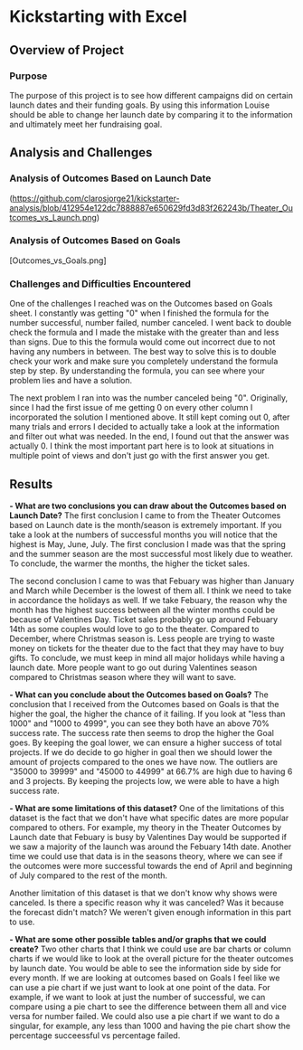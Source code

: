 # Kickstarting with Excel

## Overview of Project

### Purpose
The purpose of this project is to see how different campaigns did on certain launch dates and their funding goals. By using this 
information Louise should be able to change her launch date by comparing it to the information and
ultimately meet her fundraising goal. 

## Analysis and Challenges

### Analysis of Outcomes Based on Launch Date
(https://github.com/clarosjorge21/kickstarter-analysis/blob/412954e122dc7888887e650629fd3d83f262243b/Theater_Outcomes_vs_Launch.png)

### Analysis of Outcomes Based on Goals
[Outcomes_vs_Goals.png]

### Challenges and Difficulties Encountered
One of the challenges I reached was on the Outcomes based on Goals sheet. 
I constantly was getting "0" when I finished the formula for the number successful, number failed, number canceled.
I went back to double check the formula and I made the mistake with the greater than and less than signs. 
Due to this the formula would come out incorrect due to not having any numbers in between.
The best way to solve this is to double check your work and make sure you completely understand the formula step by step.
By understanding the formula, you can see where your problem lies and have a solution.

The next problem I ran into was the number canceled being "0". Originally, since I had the first issue of me getting 0
on every other column I incorporated the solution I mentioned above. It still kept coming out 0, after many trials and errors 
I decided to actually take a look at the information and filter out what was needed. In the end, I found out that the answer
was actually 0. I think the most important part here is to look at situations in multiple point of views and don't just go with
the first answer you get. 


## Results

**- What are two conclusions you can draw about the Outcomes based on Launch Date?**
The first conclusion I came to from the Theater Outcomes based on Launch date is the month/season is extremely important.
If you take a look at the numbers of successful months you will notice that the highest is May, June, July. 
The first conclusion I made was that the spring and the summer season are the most successful most likely due to weather. 
To conclude, the warmer the months, the higher the ticket sales. 

The second conclusion I came to was that Febuary was higher than January and March while December is the lowest of them all.
I think we need to take in accordance the holidays as well. If we take Febuary, the reason why the month has the highest success between
all the winter months could be because of Valentines Day. Ticket sales probably go up around Febuary 14th as some couples would love to go to the theater.
Compared to December, where Christmas season is. Less people are trying to waste money on tickets for the theater due to the fact that they may have to buy gifts.
To conclude, we must keep in mind all major holidays while having a launch date. 
More people want to go out during Valentines season compared to Christmas season where they will want to save. 


**- What can you conclude about the Outcomes based on Goals?**
The conclusion that I received from the Outcomes based on Goals is that the higher the goal, the higher the chance of it failing. 
If you look at "less than 1000" and "1000 to 4999", you can see they both have an above 70% success rate.
The success rate then seems to drop the higher the Goal goes. 
By keeping the goal lower, we can ensure a higher success of total projects. 
If we do decide to go higher in goal then we should lower the amount of projects compared to the ones we have now.
The outliers are "35000 to 39999" and "45000 to 44999" at 66.7% are high due to having 6 and 3 projects.
By keeping the projects low, we were able to have a high success rate.

**- What are some limitations of this dataset?**
One of the limitations of this dataset is the fact that we don't have what specific dates are more popular compared to others.
For example, my theory in the Theater Outcomes by Launch date that Febuary is busy by Valentines Day would be supported if 
we saw a majority of the launch was around the Febuary 14th date. Another time we could use that data is in the seasons theory, 
where we can see if the outcomes were more successful towards the end of April and beginning of July compared to the rest of the month. 

Another limitation of this dataset is that we don't know why shows were canceled. Is there a specific reason why it was canceled?
Was it because the forecast didn't match? We weren't given enough information in this part to use. 

**- What are some other possible tables and/or graphs that we could create?**
Two other charts that I think we could use are bar charts or column charts if we would like to look at the overall picture 
for the theater outcomes by launch date. You would be able to see the information side by side for every month.
If we are looking at outcomes based on Goals I feel like we can use a pie chart if we
just want to look at one point of the data. For example, if we want to look at just the number of successful, we can compare using a pie chart 
to see the difference between them all and vice versa for number failed. We could also use a pie chart if we want to do a singular, for example, any less than 1000 
and having the pie chart show the percentage succeessful vs percentage failed.
